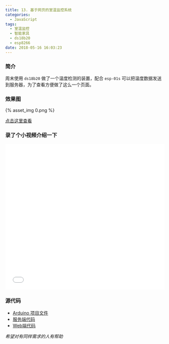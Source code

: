 ```yaml
---
title: 13. 基于网页的室温监控系统
categories:
  - JavaScript
tags:
  - 室温监控
  - 智能家具
  - ds18b20
  - esp8266
date: 2018-05-16 16:03:23
---
```



### 简介
周末使用 `ds18b20` 做了一个温度检测的装置，配合 `esp-01s` 可以把温度数据发送到服务器，为了查看方便做了这么一个页面。

### 效果图
{% asset_img 0.png %}

<!-- more -->

[点击这里查看](http://temperature.hungtcs.top)

### 录了个小视频介绍一下
<iframe style="width:100%; height: 460px;" src="//player.bilibili.com/player.html?aid=23401411&cid=39008847&page=1" scrolling="no" border="0" frameborder="no" framespacing="0" allowfullscreen="true"> </iframe>

### 源代码
- [Arduino 项目文件](https://github.com/hungtcs-lab/esp8266-temperature-statistics/tree/master/arduino-ds18b20)
- [服务端代码](https://github.com/hungtcs-lab/esp8266-temperature-statistics)
- [Web端代码](https://github.com/hungtcs-lab/esp8266-temperature-statistics-frontend)

_希望对有同样需求的人有帮助_
